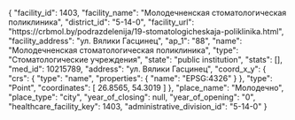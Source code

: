 {
    "facility_id": 1403,
    "facility_name": "Молодечненская стоматологическая поликлиника",
    "district_id": "5-14-0",
    "facility_url": "https:\/\/crbmol.by\/podrazdelenija\/19-stomatologicheskaja-poliklinika.html",
    "facility_address": "ул. Вялики Гасцинец",
    "ap_1": "88",
    "name": "Молодечненская стоматологическая поликлиника",
    "type": "Стоматологические учреждения",
    "state": "public institution",
    "stats": [],
    "med_id": 10215789,
    "address": "ул. Вялики Гасцинец",
    "coord_x_y": {
        "crs": {
            "type": "name",
            "properties": {
                "name": "EPSG:4326"
            }
        },
        "type": "Point",
        "coordinates": [
            26.8565,
            54.3019
        ]
    },
    "place_name": "Молодечно",
    "place_type": "city",
    "year_of_closing": null,
    "year_of_opening": "0",
    "healthcare_facility_key": 1403,
    "administrative_division_id": "5-14-0"
}